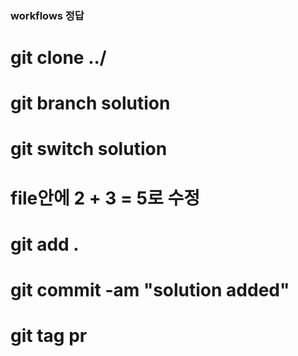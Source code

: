### workflows 정답

# git clone ../

# git branch solution

# git switch solution

# file안에 2 + 3 = 5로 수정

# git add .

# git commit -am "solution added"

# git tag pr
